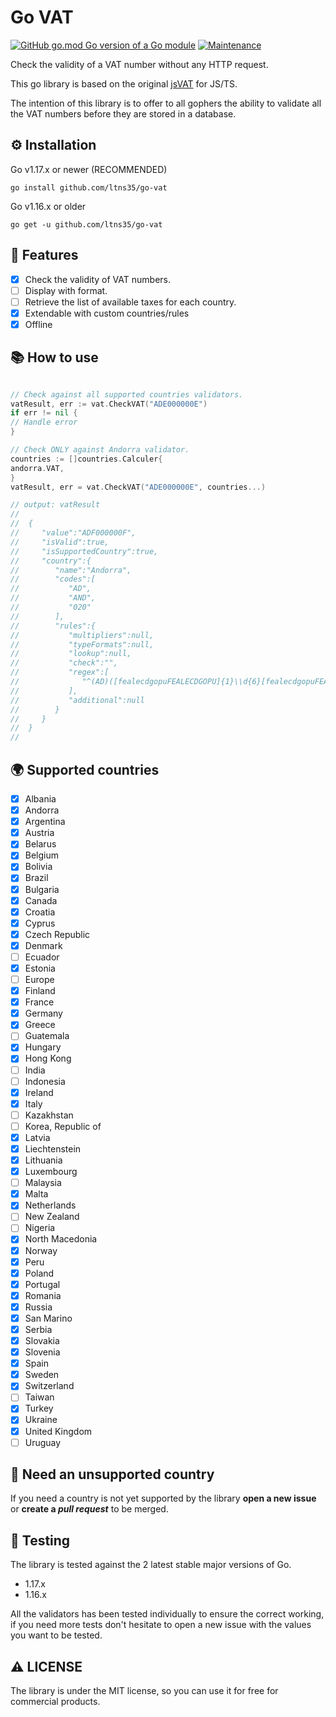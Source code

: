 # Go VAT

[![GitHub go.mod Go version of a Go module](https://img.shields.io/github/go-mod/go-version/gomods/athens.svg)](https:/github.com/ltns35/go-vat)
[![Maintenance](https://img.shields.io/badge/Maintained-yes-green.svg)](https:/github.com/ltns35/go-vat/graphs/commit-activity)

Check the validity of a VAT number without any HTTP request.

This go library is based on the original [jsVAT](https://github.com/se-panfilov/jsvat) for JS/TS.

The intention of this library is to offer to all gophers the ability to validate all the VAT numbers before they are
stored in a database.

## :gear: Installation

Go v1.17.x or newer (RECOMMENDED)
```
go install github.com/ltns35/go-vat
```

Go v1.16.x or older
```
go get -u github.com/ltns35/go-vat
```

## :dart: Features

- [x] Check the validity of VAT numbers.
- [ ] Display with format.
- [ ] Retrieve the list of available taxes for each country.
- [x] Extendable with custom countries/rules
- [x] Offline

## :books: How to use

```go

// Check against all supported countries validators.
vatResult, err := vat.CheckVAT("ADE000000E")
if err != nil {
// Handle error
}

// Check ONLY against Andorra validator.
countries := []countries.Calculer{
andorra.VAT,
}
vatResult, err = vat.CheckVAT("ADE000000E", countries...)

// output: vatResult
//
//	{
//	   "value":"ADF000000F",
//	   "isValid":true,
//	   "isSupportedCountry":true,
//	   "country":{
//	      "name":"Andorra",
//	      "codes":[
//	         "AD",
//	         "AND",
//	         "020"
//	      ],
//	      "rules":{
//	         "multipliers":null,
//	         "typeFormats":null,
//	         "lookup":null,
//	         "check":"",
//	         "regex":[
//	            "^(AD)([fealecdgopuFEALECDGOPU]{1}\\d{6}[fealecdgopuFEALECDGOPU]{1})$"
//	         ],
//	         "additional":null
//	      }
//	   }
//	}
//

```

## :earth_africa: Supported countries

- [x] Albania
- [x] Andorra
- [x] Argentina
- [x] Austria
- [x] Belarus
- [x] Belgium
- [x] Bolivia
- [x] Brazil
- [x] Bulgaria
- [x] Canada
- [x] Croatia
- [x] Cyprus
- [x] Czech Republic
- [x] Denmark
- [ ] Ecuador
- [x] Estonia
- [ ] Europe
- [x] Finland
- [x] France
- [x] Germany
- [x] Greece
- [ ] Guatemala
- [x] Hungary
- [x] Hong Kong
- [ ] India
- [ ] Indonesia
- [x] Ireland
- [x] Italy
- [ ] Kazakhstan
- [ ] Korea, Republic of
- [x] Latvia
- [x] Liechtenstein
- [x] Lithuania
- [x] Luxembourg
- [ ] Malaysia
- [x] Malta
- [x] Netherlands
- [ ] New Zealand
- [ ] Nigeria
- [x] North Macedonia
- [x] Norway
- [x] Peru
- [x] Poland
- [x] Portugal
- [x] Romania
- [x] Russia
- [x] San Marino
- [x] Serbia
- [x] Slovakia
- [x] Slovenia
- [x] Spain
- [x] Sweden
- [x] Switzerland
- [ ] Taiwan
- [x] Turkey
- [x] Ukraine
- [x] United Kingdom
- [ ] Uruguay

## :compass: Need an unsupported country

If you need a country is not yet supported by the library **open a new issue** or **create a _pull request_** to be
merged.

## :test_tube: Testing

The library is tested against the 2 latest stable major versions of Go.

- 1.17.x
- 1.16.x

All the validators has been tested individually to ensure the correct working, if you need more tests don't hesitate to
open a new issue with the values you want to be tested.

## :warning: LICENSE

The library is under the MIT license, so you can use it for free for commercial products.
